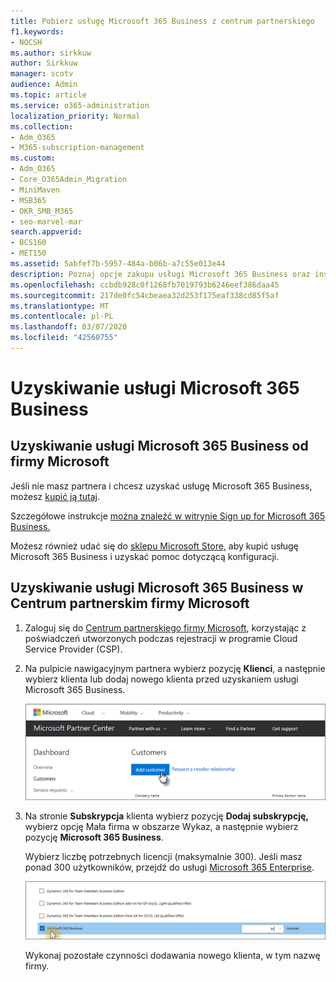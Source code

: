 ```yaml
---
title: Pobierz usługę Microsoft 365 Business z centrum partnerskiego
f1.keywords:
- NOCSH
ms.author: sirkkuw
author: Sirkkuw
manager: scotv
audience: Admin
ms.topic: article
ms.service: o365-administration
localization_priority: Normal
ms.collection:
- Adm_O365
- M365-subscription-management
ms.custom:
- Adm_O365
- Core_O365Admin_Migration
- MiniMaven
- MSB365
- OKR_SMB_M365
- seo-marvel-mar
search.appverid:
- BCS160
- MET150
ms.assetid: 5abfef7b-5957-484a-b06b-a7c55e013e44
description: Poznaj opcje zakupu usługi Microsoft 365 Business oraz instrukcje krok po kroku dotyczące zakupu go w Centrum partnerów firmy Microsoft.
ms.openlocfilehash: ccbdb928c0f1268fb7019793b6246eef386daa45
ms.sourcegitcommit: 217de0fc54cbeaea32d253f175eaf338cd85f5af
ms.translationtype: MT
ms.contentlocale: pl-PL
ms.lasthandoff: 03/07/2020
ms.locfileid: "42560755"
---
```

# <a name="get-microsoft-365-business"></a>Uzyskiwanie usługi Microsoft 365 Business

## <a name="get-microsoft-365-business-from-microsoft"></a>Uzyskiwanie usługi Microsoft 365 Business od firmy Microsoft

Jeśli nie masz partnera i chcesz uzyskać usługę Microsoft 365 Business, możesz [kupić ją tutaj](https://www.microsoft.com/en-US/microsoft-365/business).

Szczegółowe instrukcje [można znaleźć w witrynie Sign up for Microsoft 365 Business.](sign-up.md)

Możesz również udać się do [sklepu Microsoft Store,](https://www.microsoft.com/en-us/store/locations/find-a-store?icid=en_US_Store_UH_FAS) aby kupić usługę Microsoft 365 Business i uzyskać pomoc dotyczącą konfiguracji.
  
## <a name="get-microsoft-365-business-from-microsoft-partner-center"></a>Uzyskiwanie usługi Microsoft 365 Business w Centrum partnerskim firmy Microsoft

1. Zaloguj się do [Centrum partnerskiego firmy Microsoft](https://go.microsoft.com/fwlink/p/?linkid=849910), korzystając z poświadczeń utworzonych podczas rejestracji w programie Cloud Service Provider (CSP). 
    
2. Na pulpicie nawigacyjnym partnera wybierz pozycję **Klienci**, a następnie wybierz klienta lub dodaj nowego klienta przed uzyskaniem usługi Microsoft 365 Business.
    
    ![W centrum partnerów firmy Microsoft dodaj klienta.](../media/ec807d07-bbd2-411f-8fe1-c644cf9a3882.png)
  
3. Na stronie **Subskrypcja** klienta wybierz pozycję **Dodaj subskrypcję,** wybierz opcję Mała firma w obszarze Wykaz, a następnie wybierz pozycję **Microsoft 365 Business**.
    
    Wybierz liczbę potrzebnych licencji (maksymalnie 300). Jeśli masz ponad 300 użytkowników, przejdź do usługi [Microsoft 365 Enterprise](https://go.microsoft.com/fwlink/p/?linkid=862316). 
    
    ![Na stronie Nowa subskrypcja wybierz małą firmę.](../media/52d99e89-2175-4974-84bb-dd626048541b.png)
  
    Wykonaj pozostałe czynności dodawania nowego klienta, w tym nazwę firmy.
    


